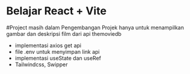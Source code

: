 # Belajar React + Vite

#Project masih dalam Pengembangan
Projek hanya untuk menampilkan gambar dan deskripsi film dari api themoviedb

-   implementasi axios get api
-   file .env untuk menyimpan link api
-   implementasi useState dan useRef
-   Tailwindcss, Swipper
